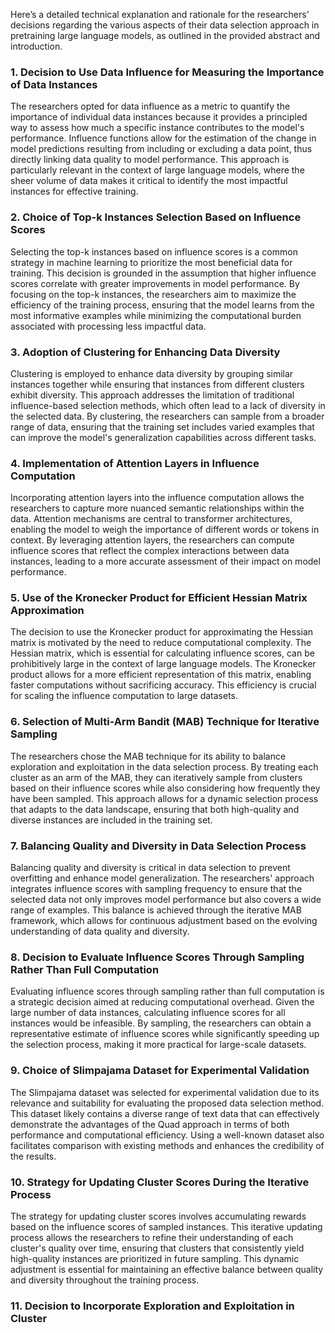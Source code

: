Here’s a detailed technical explanation and rationale for the researchers' decisions regarding the various aspects of their data selection approach in pretraining large language models, as outlined in the provided abstract and introduction.

### 1. Decision to Use Data Influence for Measuring the Importance of Data Instances
The researchers opted for data influence as a metric to quantify the importance of individual data instances because it provides a principled way to assess how much a specific instance contributes to the model's performance. Influence functions allow for the estimation of the change in model predictions resulting from including or excluding a data point, thus directly linking data quality to model performance. This approach is particularly relevant in the context of large language models, where the sheer volume of data makes it critical to identify the most impactful instances for effective training.

### 2. Choice of Top-k Instances Selection Based on Influence Scores
Selecting the top-k instances based on influence scores is a common strategy in machine learning to prioritize the most beneficial data for training. This decision is grounded in the assumption that higher influence scores correlate with greater improvements in model performance. By focusing on the top-k instances, the researchers aim to maximize the efficiency of the training process, ensuring that the model learns from the most informative examples while minimizing the computational burden associated with processing less impactful data.

### 3. Adoption of Clustering for Enhancing Data Diversity
Clustering is employed to enhance data diversity by grouping similar instances together while ensuring that instances from different clusters exhibit diversity. This approach addresses the limitation of traditional influence-based selection methods, which often lead to a lack of diversity in the selected data. By clustering, the researchers can sample from a broader range of data, ensuring that the training set includes varied examples that can improve the model's generalization capabilities across different tasks.

### 4. Implementation of Attention Layers in Influence Computation
Incorporating attention layers into the influence computation allows the researchers to capture more nuanced semantic relationships within the data. Attention mechanisms are central to transformer architectures, enabling the model to weigh the importance of different words or tokens in context. By leveraging attention layers, the researchers can compute influence scores that reflect the complex interactions between data instances, leading to a more accurate assessment of their impact on model performance.

### 5. Use of the Kronecker Product for Efficient Hessian Matrix Approximation
The decision to use the Kronecker product for approximating the Hessian matrix is motivated by the need to reduce computational complexity. The Hessian matrix, which is essential for calculating influence scores, can be prohibitively large in the context of large language models. The Kronecker product allows for a more efficient representation of this matrix, enabling faster computations without sacrificing accuracy. This efficiency is crucial for scaling the influence computation to large datasets.

### 6. Selection of Multi-Arm Bandit (MAB) Technique for Iterative Sampling
The researchers chose the MAB technique for its ability to balance exploration and exploitation in the data selection process. By treating each cluster as an arm of the MAB, they can iteratively sample from clusters based on their influence scores while also considering how frequently they have been sampled. This approach allows for a dynamic selection process that adapts to the data landscape, ensuring that both high-quality and diverse instances are included in the training set.

### 7. Balancing Quality and Diversity in Data Selection Process
Balancing quality and diversity is critical in data selection to prevent overfitting and enhance model generalization. The researchers' approach integrates influence scores with sampling frequency to ensure that the selected data not only improves model performance but also covers a wide range of examples. This balance is achieved through the iterative MAB framework, which allows for continuous adjustment based on the evolving understanding of data quality and diversity.

### 8. Decision to Evaluate Influence Scores Through Sampling Rather Than Full Computation
Evaluating influence scores through sampling rather than full computation is a strategic decision aimed at reducing computational overhead. Given the large number of data instances, calculating influence scores for all instances would be infeasible. By sampling, the researchers can obtain a representative estimate of influence scores while significantly speeding up the selection process, making it more practical for large-scale datasets.

### 9. Choice of Slimpajama Dataset for Experimental Validation
The Slimpajama dataset was selected for experimental validation due to its relevance and suitability for evaluating the proposed data selection method. This dataset likely contains a diverse range of text data that can effectively demonstrate the advantages of the Quad approach in terms of both performance and computational efficiency. Using a well-known dataset also facilitates comparison with existing methods and enhances the credibility of the results.

### 10. Strategy for Updating Cluster Scores During the Iterative Process
The strategy for updating cluster scores involves accumulating rewards based on the influence scores of sampled instances. This iterative updating process allows the researchers to refine their understanding of each cluster's quality over time, ensuring that clusters that consistently yield high-quality instances are prioritized in future sampling. This dynamic adjustment is essential for maintaining an effective balance between quality and diversity throughout the training process.

### 11. Decision to Incorporate Exploration and Exploitation in Cluster